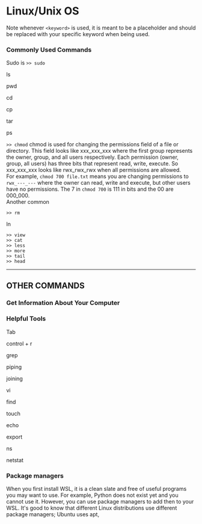 # Linux/Unix OS
Note whenever ```<keyword>``` is used, it is meant to be a placeholder and should be replaced with your specific keyword when being used. 

### Commonly Used Commands
Sudo is 
```>> sudo``` 

ls

pwd

cd

cp

tar

ps

```>> chmod```
chmod is used for changing the permissions field of a file or directory. This field looks like xxx_xxx_xxx where the first group represents the owner, group, and all users respectively. Each permission (owner, group, all users) has three bits that represent read, write, execute. So xxx_xxx_xxx looks like rwx_rwx_rwx when all permissions are allowed.  
For example, ```chmod 700 file.txt``` means you are changing permissions to ```rwx_---_---``` where the owner can read, write and execute, but other users have no permissions. The 7 in ```chmod 700``` is 111 in bits and the 00 are 000_000.  
Another common 

```>> rm```

ln

```
>> view
>> cat
>> less
>> more
>> tail
>> head
```

---
OTHER COMMANDS
---
### Get Information About Your Computer


### Helpful Tools
Tab

control + r

grep

piping 

joining

vi

find

touch

echo

export

ns

netstat



### Package managers
When you first install WSL, it is a clean slate and free of useful programs you may want to use. For example, Python does not exist yet and you cannot use it. However, you can use package managers to add then to your WSL. It's good to know that different Linux distributions use different package managers; Ubuntu uses apt, 
